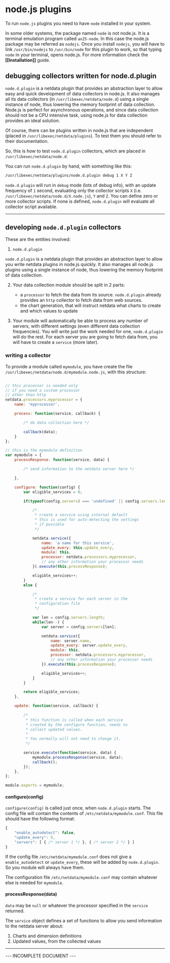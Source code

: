 # node.js plugins

To run `node.js` plugins you need to have `node` installed in your system.

In some older systems, the package named `node` is not node.js. It is a terminal emulation program called `ax25-node`. In this case the node.js package may be referred as `nodejs`. Once you install `nodejs`, you will have to link `/usr/bin/nodejs` to `/usr/bin/node` for this plugin to work, so that typing `node` in your terminal, opens node.js. For more information check the **[[Installation]]** guide.

## debugging collectors written for node.d.plugin

`node.d.plugin` is a netdata plugin that provides an abstraction layer to allow easy and quick development of data collectors in node.js. It also manages all its data collectors (in `/usr/libexec/netdata/node.d`) using a single instance of node, thus lowering the memory footprint of data collection. Node.js is perfect for asynchronous operations, and since data collection should not be a CPU intensive task, using node.js for data collection provides an ideal solution.

Of course, there can be plugins written in node.js that are independent (placed in `/usr/libexec/netdata/plugins`). To test them you should refer to their documentation.

So, this is how to test `node.d.plugin` collectors, which are placed in `/usr/libexec/netdata/node.d`:

You can run `node.d.plugin` by hand, with something like this:

```sh
/usr/libexec/netdata/plugins/node.d.plugin debug 1 X Y Z
```

`node.d.plugin` will run in `debug` mode (lots of debug info), with an update frequency of `1` second, evaluating only the collector scripts `X` (i.e. `/usr/libexec/netdata/node.d/X.node.js`), `Y` and `Z`. You can define zero or more collector scripts. If none is defined, `node.d.plugin` will evaluate all collector script available.

---

## developing `node.d.plugin` collectors

These are the entities involved:

1. `node.d.plugin`

  `node.d.plugin` is a netdata plugin that provides an abstraction layer to allow you write netdata plugins in node.js quickly. It also manages all node.js plugins using a single instance of node, thus lowering the memory footprint of data collection.

2. Your data collection module should be split in 2 parts:

   - a `processor` to fetch the data from its source. `node.d.plugin` already provides an `http` collector to fetch data from web sources.
   - the chart generation, that will instruct netdata what charts to create and which values to update

3. Your module will automatically be able to process any number of servers, with different settings (even different data collection frequencies). You will write just the work needed for one, `node.d.plugin` will do the rest. For each server you are going to fetch data from, you will have to create a `service` (more later).

### writing a collector

To provide a module called `mymodule`, you have create the file `/usr/libexec/netdata/node.d/mymodule.node.js`, with this structure:

```js

// this processor is needed only
// if you need a custom processor
// other than http
netdata.processors.myprocessor = {
	name: 'myprocessor',

	process: function(service, callback) {

		/* do data collection here */

		callback(data);
	}
};

// this is the mymodule definition
var mymodule = {
	processResponse: function(service, data) {

		/* send information to the netdata server here */

	},

	configure: function(config) {
		var eligible_services = 0;

		if(typeof(config.servers) === 'undefined' || config.servers.length === 0) {

			/*
			 * create a service using internal default
			 * this is used for auto-detecting the settings
			 * if possible
			 */

			netdata.service({
				name: 'a name for this service',
				update_every: this.update_every,
				module: this,
				processor: netdata.processors.myprocessor,
				// any other information your processor needs
			}).execute(this.processResponse);

			eligible_services++;
		}
		else {

			/*
			 * create a service for each server in the
			 * configuration file
			 */

			var len = config.servers.length;
			while(len--) {
				var server = config.servers[len];

				netdata.service({
					name: server.name,
					update_every: server.update_every,
					module: this,
					processor: netdata.processors.myprocessor,
					// any other information your processor needs
				}).execute(this.processResponse);

				eligible_services++;
			}
		}

		return eligible_services;
	},

	update: function(service, callback) {
		
		/*
		 * this function is called when each service
		 * created by the configure function, needs to
		 * collect updated values.
		 *
		 * You normally will not need to change it.
		 */

		service.execute(function(service, data) {
			mymodule.processResponse(service, data);
			callback();
		});
	},
};

module.exports = mymodule;
```

#### configure(config)

`configure(config)` is called just once, when `node.d.plugin` starts.
The config file will contain the contents of `/etc/netdata/mymodule.conf`.
This file should have the following format:

```js
{
	"enable_autodetect": false,
	"update_every": 5,
	"servers": [ { /* server 1 */ }, { /* server 2 */ } ]
}
```

If the config file `/etc/netdata/mymodule.conf` does not give a `enable_autodetect` or `update_every`, these will be added by `node.d.plugin`. So you module will always have them.

The configuration file `/etc/netdata/mymodule.conf` may contain whatever else is needed for `mymodule`.

#### processResponse(data)

`data` may be `null` or whatever the processor specified in the `service` returned.

The `service` object defines a set of functions to allow you send information to the netdata server about:

1. Charts and dimension definitions
2. Updated values, from the collected values

---

 --- INCOMPLETE DOCUMENT --- 
